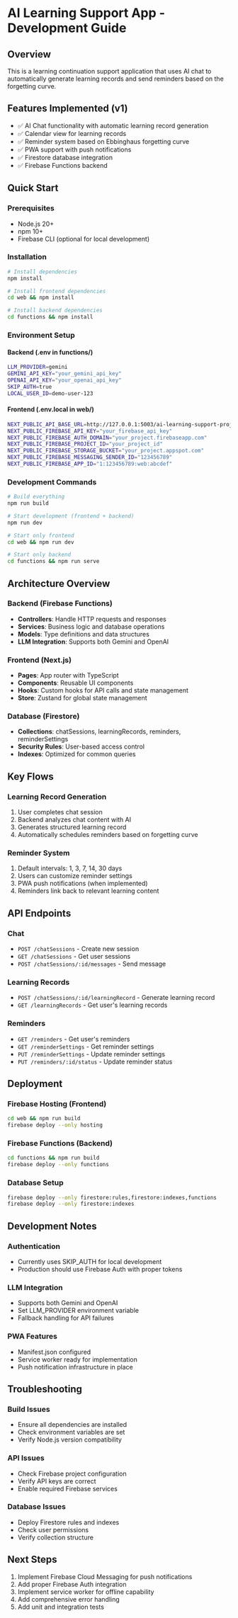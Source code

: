 # AI Learning Support App - Development Guide

## Overview
This is a learning continuation support application that uses AI chat to automatically generate learning records and send reminders based on the forgetting curve.

## Features Implemented (v1)
- ✅ AI Chat functionality with automatic learning record generation
- ✅ Calendar view for learning records
- ✅ Reminder system based on Ebbinghaus forgetting curve
- ✅ PWA support with push notifications
- ✅ Firestore database integration
- ✅ Firebase Functions backend

## Quick Start

### Prerequisites
- Node.js 20+
- npm 10+
- Firebase CLI (optional for local development)

### Installation
```bash
# Install dependencies
npm install

# Install frontend dependencies
cd web && npm install

# Install backend dependencies
cd functions && npm install
```

### Environment Setup

#### Backend (.env in functions/)
```bash
LLM_PROVIDER=gemini
GEMINI_API_KEY="your_gemini_api_key"
OPENAI_API_KEY="your_openai_api_key"
SKIP_AUTH=true
LOCAL_USER_ID=demo-user-123
```

#### Frontend (.env.local in web/)
```bash
NEXT_PUBLIC_API_BASE_URL=http://127.0.0.1:5003/ai-learning-support-project/us-central1/api
NEXT_PUBLIC_FIREBASE_API_KEY="your_firebase_api_key"
NEXT_PUBLIC_FIREBASE_AUTH_DOMAIN="your_project.firebaseapp.com"
NEXT_PUBLIC_FIREBASE_PROJECT_ID="your_project_id"
NEXT_PUBLIC_FIREBASE_STORAGE_BUCKET="your_project.appspot.com"
NEXT_PUBLIC_FIREBASE_MESSAGING_SENDER_ID="123456789"
NEXT_PUBLIC_FIREBASE_APP_ID="1:123456789:web:abcdef"
```

### Development Commands

```bash
# Build everything
npm run build

# Start development (frontend + backend)
npm run dev

# Start only frontend
cd web && npm run dev

# Start only backend
cd functions && npm run serve
```

## Architecture Overview

### Backend (Firebase Functions)
- **Controllers**: Handle HTTP requests and responses
- **Services**: Business logic and database operations
- **Models**: Type definitions and data structures
- **LLM Integration**: Supports both Gemini and OpenAI

### Frontend (Next.js)
- **Pages**: App router with TypeScript
- **Components**: Reusable UI components
- **Hooks**: Custom hooks for API calls and state management
- **Store**: Zustand for global state management

### Database (Firestore)
- **Collections**: chatSessions, learningRecords, reminders, reminderSettings
- **Security Rules**: User-based access control
- **Indexes**: Optimized for common queries

## Key Flows

### Learning Record Generation
1. User completes chat session
2. Backend analyzes chat content with AI
3. Generates structured learning record
4. Automatically schedules reminders based on forgetting curve

### Reminder System
1. Default intervals: 1, 3, 7, 14, 30 days
2. Users can customize reminder settings
3. PWA push notifications (when implemented)
4. Reminders link back to relevant learning content

## API Endpoints

### Chat
- `POST /chatSessions` - Create new session
- `GET /chatSessions` - Get user sessions
- `POST /chatSessions/:id/messages` - Send message

### Learning Records
- `POST /chatSessions/:id/learningRecord` - Generate learning record
- `GET /learningRecords` - Get user's learning records

### Reminders
- `GET /reminders` - Get user's reminders
- `GET /reminderSettings` - Get reminder settings
- `PUT /reminderSettings` - Update reminder settings
- `PUT /reminders/:id/status` - Update reminder status

## Deployment

### Firebase Hosting (Frontend)
```bash
cd web && npm run build
firebase deploy --only hosting
```

### Firebase Functions (Backend)
```bash
cd functions && npm run build
firebase deploy --only functions
```

### Database Setup
```bash
firebase deploy --only firestore:rules,firestore:indexes,functions
firebase deploy --only firestore:indexes
```

## Development Notes

### Authentication
- Currently uses SKIP_AUTH for local development
- Production should use Firebase Auth with proper tokens

### LLM Integration
- Supports both Gemini and OpenAI
- Set LLM_PROVIDER environment variable
- Fallback handling for API failures

### PWA Features
- Manifest.json configured
- Service worker ready for implementation
- Push notification infrastructure in place

## Troubleshooting

### Build Issues
- Ensure all dependencies are installed
- Check environment variables are set
- Verify Node.js version compatibility

### API Issues
- Check Firebase project configuration
- Verify API keys are correct
- Enable required Firebase services

### Database Issues
- Deploy Firestore rules and indexes
- Check user permissions
- Verify collection structure

## Next Steps
1. Implement Firebase Cloud Messaging for push notifications
2. Add proper Firebase Auth integration
3. Implement service worker for offline capability
4. Add comprehensive error handling
5. Add unit and integration tests
